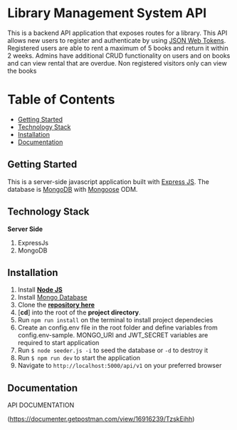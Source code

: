 # Library Management System API

This is a backend API application that exposes routes for a library. This API allows new users to register and authenticate by using [JSON Web Tokens](https://jwt.io/).
Registered users are able to rent a maximum of 5 books and return it within 2 weeks.
Admins have additional CRUD functionality on users and on books and can view rental that are overdue.
Non registered visitors only can view the books

# Table of Contents

- [Getting Started](#getting-started)
- [Technology Stack](#technology-stack)
- [Installation](#installation)
- [Documentation](#documentation)

## Getting Started

This is a server-side javascript application built with [Express JS](https://expressjs.com/). The database is [MongoDB](https://www.mongodb.com/) with [Mongoose](https://www.mongoose.com/) ODM.

## Technology Stack

**Server Side**

1. ExpressJs
2. MongoDB

## Installation

1. Install [**Node JS**](https://nodejs.org/en/)
2. Install [Mongo Database](https://docs.mongodb.com/compass/master/install/)
3. Clone the [**repository here**](https://github.com/Atcsy/BookLibraryAPI.git)
4. [**cd**] into the root of the **project directory**.
5. Run `npm run install` on the terminal to install project dependecies
6. Create an config.env file in the root folder and define variables from config.env-sample. MONGO_URI and JWT_SECRET variables are required to start application
7. Run `$ node seeder.js -i` to seed the database or `-d` to destroy it
8. Run `$ npm run dev` to start the application
9. Navigate to `http://localhost:5000/api/v1` on your preferred browser

## Documentation

API DOCUMENTATION

(https://documenter.getpostman.com/view/16916239/TzskEihh)
